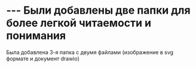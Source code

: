 # --- Были добавлены две папки для более легкой читаемости и понимания
Была добавлена 3-я папка с двумя файлами (изображение в svg формате и документ drawio)
